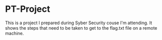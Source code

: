 # PT-Project
This is a project I prepared during Syber Security couse I'm attending. 
It shows the steps that need to be taken to get to the flag.txt file on a remote machine. 
